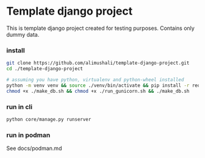 # Template django project

This is template django project created for testing purposes.
Contains only dummy data.


### install

```bash
git clone https://github.com/alimushali/template-django-project.git
cd ./template-django-project

# assuming you have python, virtualenv and python-wheel installed
python -m venv venv && source ./venv/bin/activate && pip install -r requirements.txt
chmod +x ./make_db.sh && chmod +x ./run_gunicorn.sh && ./make_db.sh
```


### run in cli
```bash
python core/manage.py runserver
```

### run in podman

See docs/podman.md